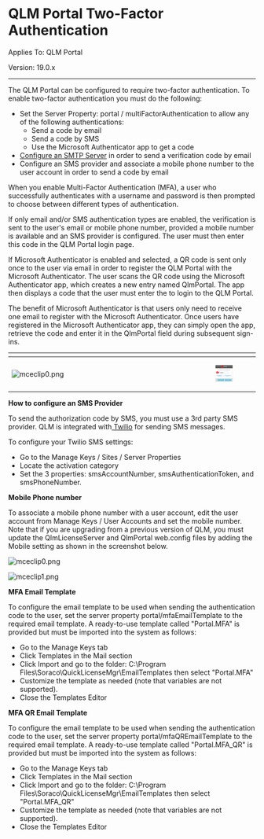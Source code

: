 # QLM Portal Two-Factor Authentication

Applies To: QLM Portal

Version: 19.0.x

***

The QLM Portal can be configured to require two-factor authentication. To enable two-factor authentication you must do the following:

* Set the Server Property: portal / multiFactorAuthentication to allow any of the following authentications:
  * Send a code by email
  * Send a code by SMS
  * Use the Microsoft Authenticator app to get a code
* [Configure an SMTP Server](https://support.soraco.co/hc/en-us/articles/213887163) in order to send a verification code by email
* Configure an SMS provider and associate a mobile phone number to the user account in order to send a code by email &#x20;

When you enable Multi-Factor Authentication (MFA), a user who successfully authenticates with a username and password is then prompted to choose between different types of authentication.&#x20;

If only email and/or SMS authentication types are enabled, the verification is sent to the user's email or mobile phone number, provided a mobile number is available and an SMS provider is configured. The user must then enter this code in the QLM Portal login page.

If Microsoft Authenticator is enabled and selected, a QR code is sent only once to the user via email in order to register the QLM Portal with the Microsoft Authenticator. The user scans the QR code using the Microsoft Authenticator app, which creates a new entry named QlmPortal. The app then displays a code that the user must enter the to login to the QLM Portal.&#x20;

The benefit of Microsoft Authenticator is that users only need to receive one email to register with the Microsoft Authenticator. Once users have registered in the Microsoft Authenticator app, they can simply open the app, retrieve the code and enter it in the QlmPortal field during subsequent sign-ins.

&#x20;

<table data-header-hidden><thead><tr><th width="360.6666259765625"></th><th valign="middle"></th></tr></thead><tbody><tr><td><img src="https://support.soraco.co/hc/article_attachments/10465623550100" alt="mceclip0.png" data-size="original"></td><td valign="middle"><div><figure><img src="../.gitbook/assets/QlmPortalMFA_305.png" alt=""><figcaption></figcaption></figure></div></td></tr></tbody></table>

&#x20;

**How to configure an SMS Provider**

To send the authorization code by SMS, you must use a 3rd party SMS provider. QLM is integrated with[ Twilio](https://www.twilio.com/) for sending SMS messages.

To configure your Twilio SMS settings:

* Go to the Manage Keys / Sites / Server Properties
* Locate the activation category
* Set the 3 properties: smsAccountNumber, smsAuthenticationToken, and smsPhoneNumber.

**Mobile Phone number**

To associate a mobile phone number with a user account, edit the user account from Manage Keys / User Accounts and set the mobile number. Note that if you are upgrading from a previous version of QLM, you must update the QlmLicenseServer and QlmPortal web.config files by adding the Mobile setting as shown in the screenshot below.

![mceclip0.png](https://support.soraco.co/hc/article_attachments/10465849877268)

![mceclip1.png](https://support.soraco.co/hc/article_attachments/10465891224724)

&#x20;

**MFA Email Template**

To configure the email template to be used when sending the authentication code to the user, set the server property portal/mfaEmailTemplate to the required email template. A ready-to-use template called "Portal.MFA" is provided but must be imported into the system as follows:

* Go to the Manage Keys tab
* Click Templates in the Mail section
* Click Import and go to the folder: C:\Program Files\Soraco\QuickLicenseMgr\EmailTemplates then select "Portal.MFA"
* Customize the template as needed (note that variables are not supported).
* Close the Templates Editor



**MFA QR Email Template**

To configure the email template to be used when sending the authentication code to the user, set the server property portal/mfaQREmailTemplate to the required email template. A ready-to-use template called "Portal.MFA\_QR" is provided but must be imported into the system as follows:

* Go to the Manage Keys tab
* Click Templates in the Mail section
* Click Import and go to the folder: C:\Program Files\Soraco\QuickLicenseMgr\EmailTemplates then select "Portal.MFA\_QR"
* Customize the template as needed (note that variables are not supported).
* Close the Templates Editor

